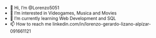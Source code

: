 - 👋 Hi, I’m @Lorenzo5051
- 👀 I’m interested in Videogames, Musica and Movies
- 🌱 I’m currently learning Web Development and SQL
- 📫 How to reach me linkedin.com/in/lorenzo-gerardo-lizano-alpízar-091661121

<!---
Lorenzo5051/Lorenzo5051 is a ✨ special ✨ repository because its `README.md` (this file) appears on your GitHub profile.
You can click the Preview link to take a look at your changes.
--->
